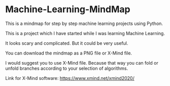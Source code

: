 # Machine-Learning-MindMap
This is a mindmap for step by step machine learning projects using Python.

This is a project which I have started while I was learning Machine Learning.

It looks scary and complicated. But it could be very useful.

You can download the mindmap as a PNG file or X-Mind file.

I would suggest you to use X-Mind file. Because that way you can fold or unfold branches according to your selection of algorithms.

Link for X-Mind software: https://www.xmind.net/xmind2020/
